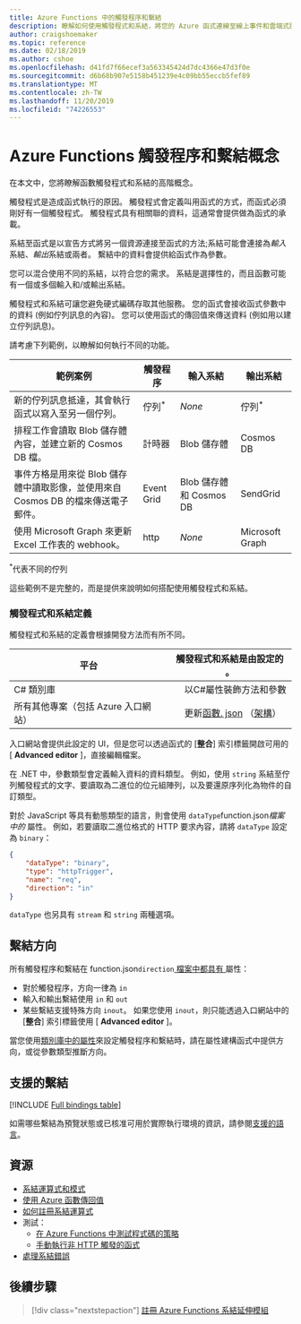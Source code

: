 ```yaml
---
title: Azure Functions 中的觸發程序和繫結
description: 瞭解如何使用觸發程式和系結，將您的 Azure 函式連線至線上事件和雲端式服務。
author: craigshoemaker
ms.topic: reference
ms.date: 02/18/2019
ms.author: cshoe
ms.openlocfilehash: d41fd7f66ecef3a563345424d7dc4366e47d3f0e
ms.sourcegitcommit: d6b68b907e5158b451239e4c09bb55eccb5fef89
ms.translationtype: MT
ms.contentlocale: zh-TW
ms.lasthandoff: 11/20/2019
ms.locfileid: "74226553"
---
```

# <a name="azure-functions-triggers-and-bindings-concepts"></a>Azure Functions 觸發程序和繫結概念

在本文中，您將瞭解函數觸發程式和系結的高階概念。

觸發程式是造成函式執行的原因。 觸發程式會定義叫用函式的方式，而函式必須剛好有一個觸發程式。 觸發程式具有相關聯的資料，這通常會提供做為函式的承載。 

系結至函式是以宣告方式將另一個資源連接至函式的方法;系結可能會連接為*輸入*系結、*輸出*系結或兩者。 繫結中的資料會提供給函式作為參數。

您可以混合使用不同的系結，以符合您的需求。 系結是選擇性的，而且函數可能有一個或多個輸入和/或輸出系結。

觸發程式和系結可讓您避免硬式編碼存取其他服務。 您的函式會接收函式參數中的資料 (例如佇列訊息的內容)。 您可以使用函式的傳回值來傳送資料 (例如用以建立佇列訊息)。 

請考慮下列範例，以瞭解如何執行不同的功能。

| 範例案例 | 觸發程序 | 輸入系結 | 輸出系結 |
|-------------|---------|---------------|----------------|
| 新的佇列訊息抵達，其會執行函式以寫入至另一個佇列。 | 佇列<sup>*</sup> | *None* | 佇列<sup>*</sup> |
|排程工作會讀取 Blob 儲存體內容，並建立新的 Cosmos DB 檔。 | 計時器 | Blob 儲存體 | Cosmos DB |
|事件方格是用來從 Blob 儲存體中讀取影像，並使用來自 Cosmos DB 的檔來傳送電子郵件。 | Event Grid | Blob 儲存體和 Cosmos DB | SendGrid |
| 使用 Microsoft Graph 來更新 Excel 工作表的 webhook。 | http | *None* | Microsoft Graph |

<sup>\*</sup>代表不同的佇列

這些範例不是完整的，而是提供來說明如何搭配使用觸發程式和系結。

###  <a name="trigger-and-binding-definitions"></a>觸發程式和系結定義

觸發程式和系結的定義會根據開發方法而有所不同。

| 平台 | 觸發程式和系結是由設定的 。 |
|-------------|--------------------------------------------|
| C# 類別庫 | &nbsp;&nbsp;&nbsp;&nbsp;&nbsp;以C#屬性裝飾方法和參數 |
| 所有其他專案（包括 Azure 入口網站） | &nbsp;&nbsp;&nbsp;&nbsp;&nbsp;更新[函數. json](./functions-reference.md) （[架構](http://json.schemastore.org/function)） |

入口網站會提供此設定的 UI，但是您可以透過函式的 [**整合**] 索引標籤開啟可用的 [ **Advanced editor** ]，直接編輯檔案。

在 .NET 中，參數類型會定義輸入資料的資料類型。 例如，使用 `string` 系結至佇列觸發程式的文字、要讀取為二進位的位元組陣列，以及要還原序列化為物件的自訂類型。

對於 JavaScript 等具有動態類型的語言，則會使用 `dataType`function.json*檔案中的* 屬性。 例如，若要讀取二進位格式的 HTTP 要求內容，請將 `dataType` 設定為 `binary`：

```json
{
    "dataType": "binary",
    "type": "httpTrigger",
    "name": "req",
    "direction": "in"
}
```

`dataType` 也另具有 `stream` 和 `string` 兩種選項。

## <a name="binding-direction"></a>繫結方向

所有觸發程序和繫結在 function.json`direction`[ 檔案中都具有 ](./functions-reference.md) 屬性：

- 對於觸發程序，方向一律為 `in`
- 輸入和輸出繫結使用 `in` 和 `out`
- 某些繫結支援特殊方向 `inout`。 如果您使用 `inout`，則只能透過入口網站中的 [**整合**] 索引標籤使用 [ **Advanced editor** ]。

當您使用[類別庫中的屬性](functions-dotnet-class-library.md)來設定觸發程序和繫結時，請在屬性建構函式中提供方向，或從參數類型推斷方向。

## <a name="supported-bindings"></a>支援的繫結

[!INCLUDE [Full bindings table](../../includes/functions-bindings.md)]

如需哪些繫結為預覽狀態或已核准可用於實際執行環境的資訊，請參閱[支援的語言](supported-languages.md)。

## <a name="resources"></a>資源
- [系結運算式和模式](./functions-bindings-expressions-patterns.md)
- [使用 Azure 函數傳回值](./functions-bindings-return-value.md)
- [如何註冊系結運算式](./functions-bindings-register.md)
- 測試：
  - [在 Azure Functions 中測試程式碼的策略](functions-test-a-function.md)
  - [手動執行非 HTTP 觸發的函式](functions-manually-run-non-http.md)
- [處理系結錯誤](./functions-bindings-errors.md)

## <a name="next-steps"></a>後續步驟
> [!div class="nextstepaction"]
> [註冊 Azure Functions 系結延伸模組](./functions-bindings-register.md)
